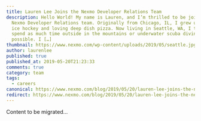 ```yaml
---
title: Lauren Lee Joins the Nexmo Developer Relations Team
description: Hello World! My name is Lauren, and I’m thrilled to be joining the
  Nexmo Developer Relations team. Originally from Chicago, IL, I grew up playing
  ice hockey and loving deep dish pizza. Now living in Seattle, WA, I try to
  spend as much time outside in the mountains or underwater scuba diving as
  possible. I […]
thumbnail: https://www.nexmo.com/wp-content/uploads/2019/05/seattle.jpg
author: laurenlee
published: true
published_at: 2019-05-20T21:23:33
comments: true
category: team
tags:
  - careers
canonical: https://www.nexmo.com/blog/2019/05/20/lauren-lee-joins-the-nexmo-developer-relations-team-dr
redirect: https://www.nexmo.com/blog/2019/05/20/lauren-lee-joins-the-nexmo-developer-relations-team-dr
---
```

Content to be migrated...
